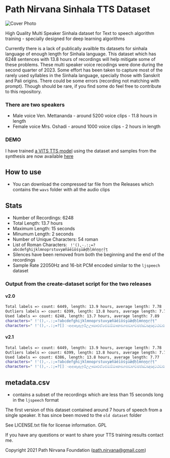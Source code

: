 # Path Nirvana Sinhala TTS Dataset

![Cover Photo](https://pnfo.github.io/sinhala-tts-dataset/cover-photo.jpg)
 
High Quality Multi Speaker Sinhala dataset for Text to speech algorithm training - specially designed for deep learning algorithms

Currently there is a lack of publically availble tts datasets for sinhala language of enough length for Sinhala language. This dataset which has 6248 sentences with 13.8 hours of recordings will help mitigate some of these problems. These multi speaker voice recodings were done during the second quarter of 2023. Some effort has been taken to capture most of the rarely used syllables in the Sinhala language, specially those with Sanskrit and Pali origins. There could be some errors (recording not matching with prompt). Though should be rare, if you find some do feel free to contribute to this repository.

### There are two speakers
- Male voice Ven. Mettananda - around 5200 voice clips - 11.8 hours in length
- Female voice Mrs. Oshadi - around 1000 voice clips - 2 hours in length

### DEMO
I have trained [a VITS TTS model](https://github.com/pathnirvana/coqui-tts) using the dataset and samples from the synthesis are now available [here](https://pnfo.github.io/sinhala-tts-dataset/)

## How to use
- You can download the compressed tar file from the Releases which contains the `wavs` folder with all the audio clips

## Stats
- Number of Recordings: 6248
- Total Length: 13.7 hours
- Maximum Length: 15 seconds
- Minumum Length: 2 seconds
- Number of Unique Characters: 54 roman
- List of Roman Characters: ` !'(),-.:;=?abcdefghijklmnoprstuvyæñāēīōśşūǣḍḥḷṁṅṇṉṛṝṭ`
- Silences have been removed from both the beginning and the end of the recordings
- Sample Rate 22050Hz and 16-bit PCM encoded similar to the `ljspeech` dataset

### Output from the create-dataset script for the two releases
#### v2.0
```bash
Total labels => count: 6449, length: 13.9 hours, average length: 7.78
Outliers labels => count: 6399, length: 13.8 hours, average length: 7.78
Used labels => count: 6248, length: 13.7 hours, average length: 7.89
characters=" !'(),-.:;=?abcdefghijklmnoprstuvyæñāēīōśşūǣḍḥḷṁṅṇṉṛṝṭ"
characters=" !'(),-.:;=?[]ංඃඅආඇඈඉඊඋඌඍඑඒඓඔඕඖකඛගඝඞඟචඡජඣඤඥටඨඩඪණඬතථදධනඳපඵබභමඹයරලවශෂසහළෆ්ාැෑිීුූෘෙේෛොෝෞෲ‍‘’“”"
```
#### v2.1
```bash
Total labels => count: 6449, length: 13.9 hours, average length: 7.78
Outliers labels => count: 6399, length: 13.8 hours, average length: 7.78
Used labels => count: 6386, length: 13.8 hours, average length: 7.77
characters=" !'(),-.:;=?abcdefghijklmnoprstuvyæñāēīōśşūǣḍḥḷṁṅṇṉṛṝṭ"
characters=" !'(),-.:;=?[]ංඃඅආඇඈඉඊඋඌඍඑඒඓඔඕඖකඛගඝඞඟචඡජඣඤඥටඨඩඪණඬතථදධනඳපඵබභමඹයරලවශෂසහළෆ්ාැෑිීුූෘෙේෛොෝෞෲ‍‘’“”"
```

## metadata.csv
- contains a subset of the recordings which are less than 15 seconds long in the `ljspeech` format

The first version of this dataset contained around 7 hours of speech from a single speaker. It has since been moved to the `old dataset` folder

See LICENSE.txt file for license information. GPL

If you have any questions or want to share your TTS training results contact me.

Copyright 2021 Path Nirvana Foundation (path.nirvana@gmail.com)
